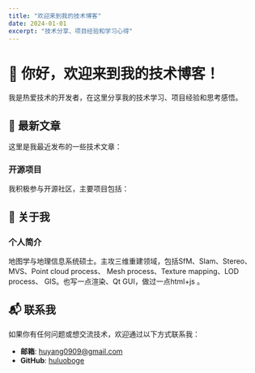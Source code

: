 ```yaml
---
title: "欢迎来到我的技术博客"
date: 2024-01-01
excerpt: "技术分享、项目经验和学习心得"
---
```


# 👋 你好，欢迎来到我的技术博客！

我是热爱技术的开发者，在这里分享我的技术学习、项目经验和思考感悟。

## 🚀 最新文章

这里是我最近发布的一些技术文章：

<div id="latest-articles-placeholder"></div>

### 开源项目

我积极参与开源社区，主要项目包括：

<div id="open-source-projects-placeholder"></div>



## 🎯 关于我

### 个人简介
地图学与地理信息系统硕士。主攻三维重建领域，包括SfM、Slam、Stereo、MVS、Point cloud process、 Mesh process、Texture mapping、LOD process、 GIS。也写一点渲染、Qt GUI，做过一点html+js 。

## 📬 联系我

如果你有任何问题或想交流技术，欢迎通过以下方式联系我：

- **邮箱**: huyang0909@gmail.com
- **GitHub**: [huluoboge](https://github.com/huluoboge)


